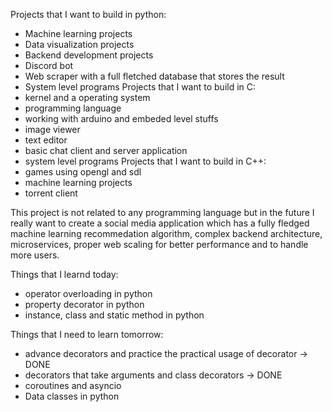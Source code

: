 Projects that I want to build in python:
- Machine learning projects
- Data visualization projects
- Backend development projects
- Discord bot 
- Web scraper with a full fletched database that stores the result
- System level programs
Projects that I want to build in C:
- kernel and a operating system
- programming language
- working with arduino and embeded level stuffs
- image viewer
- text editor
- basic chat client and server application
- system level programs
Projects that I want to build in C++:
- games using opengl and sdl
- machine learning projects 
- torrent client

This project is not related to any programming language but in the future I really want to create a social media application which has a fully fledged machine learning recommedation algorithm, complex backend architecture, microservices, proper web scaling for better performance and to handle more users.


Things that I learnd today:
- operator overloading in python 
- property decorator in python
- instance, class and static method in python 

Things that I need to learn tomorrow:
- advance decorators and practice the practical usage of decorator -> DONE
- decorators that take arguments and class decorators -> DONE
- coroutines and asyncio
- Data classes in python